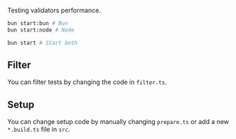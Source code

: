 Testing validators performance.

```sh
bun start:bun # Bun
bun start:node # Node

bun start # Start both
```

## Filter
You can filter tests by changing the code in `filter.ts`.

## Setup
You can change setup code by manually changing `prepare.ts` or add a new `*.build.ts` file in `src`.

